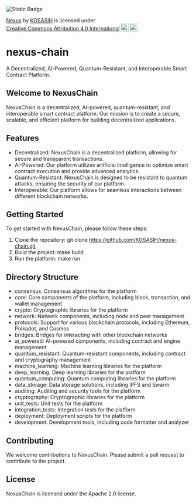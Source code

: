 ![Static Badge](https://img.shields.io/badge/%F0%9F%93%A1-NexusChain-green)

<p xmlns:cc="http://creativecommons.org/ns#" xmlns:dct="http://purl.org/dc/terms/"><a property="dct:title" rel="cc:attributionURL" href="https://github.com/KOSASIH/nexus-chain">Nexus</a> by <a rel="cc:attributionURL dct:creator" property="cc:attributionName" href="https://www.linkedin.com/in/kosasih-81b46b5a">KOSASIH</a> is licensed under <a href="https://creativecommons.org/licenses/by/4.0/?ref=chooser-v1" target="_blank" rel="license noopener noreferrer" style="display:inline-block;">Creative Commons Attribution 4.0 International<img style="height:22px!important;margin-left:3px;vertical-align:text-bottom;" src="https://mirrors.creativecommons.org/presskit/icons/cc.svg?ref=chooser-v1" alt=""><img style="height:22px!important;margin-left:3px;vertical-align:text-bottom;" src="https://mirrors.creativecommons.org/presskit/icons/by.svg?ref=chooser-v1" alt=""></a></p>

# nexus-chain
 A Decentralized, AI-Powered, Quantum-Resistant, and Interoperable Smart Contract Platform. 

## Welcome to NexusChain
NexusChain is a decentralized, AI-powered, quantum-resistant, and interoperable smart contract platform. Our mission is to create a secure, scalable, and efficient platform for building decentralized applications.

## Features

- Decentralized: NexusChain is a decentralized platform, allowing for secure and transparent transactions.
- AI-Powered: Our platform utilizes artificial intelligence to optimize smart contract execution and provide advanced analytics.
- Quantum-Resistant: NexusChain is designed to be resistant to quantum attacks, ensuring the security of our platform.
- Interoperable: Our platform allows for seamless interactions between different blockchain networks.

## Getting Started

To get started with NexusChain, please follow these steps:

1. Clone the repository: git clone https://github.com/KOSASIH/nexus-chain.git
2. Build the project: make build
3. Run the platform: make run

## Directory Structure

- consensus: Consensus algorithms for the platform
- core: Core components of the platform, including block, transaction, and wallet management
- crypto: Cryptographic libraries for the platform
- network: Network components, including node and peer management
- protocols: Support for various blockchain protocols, including Ethereum, Polkadot, and Cosmos
- bridges: Bridges for interacting with other blockchain networks
- ai_powered: AI-powered components, including contract and engine management
- quantum_resistant: Quantum-resistant components, including contract and cryptography management
- machine_learning: Machine learning libraries for the platform
- deep_learning: Deep learning libraries for the platform
- quantum_computing: Quantum computing libraries for the platform
- data_storage: Data storage solutions, including IPFS and Swarm
- auditing: Auditing and security tools for the platform
- cryptography: Cryptographic libraries for the platform
- unit_tests: Unit tests for the platform
- integration_tests: Integration tests for the platform
- deployment: Deployment scripts for the platform
- development: Development tools, including code formatter and analyzer

## Contributing

We welcome contributions to NexusChain. Please submit a pull request to contribute to the project.

## License

NexusChain is licensed under the Apache 2.0 license.
